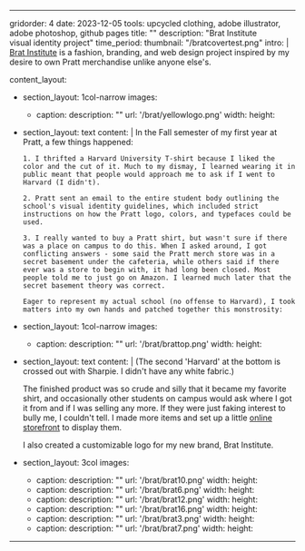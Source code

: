 ---

gridorder: 4
date: 2023-12-05
tools: upcycled clothing, adobe illustrator, adobe photoshop, github pages
title: ""
description: "Brat Institute<br>visual identity project"
time_period:
thumbnail: "/bratcovertest.png"
intro: |
 <a href="https://www.bratinstitute.com/" target="_blank">Brat Institute</a> is a fashion, branding, and web design project inspired by my desire to own Pratt merchandise unlike anyone else's.

content_layout:
  - section_layout: 1col-narrow
    images:
      - caption:
        description: ""
        url: '/brat/yellowlogo.png'
        width:
        height:
  - section_layout: text
    content: |
       In the Fall semester of my first year at Pratt, a few things happened:
 
        1. I thrifted a Harvard University T-shirt because I liked the color and the cut of it. Much to my dismay, I learned wearing it in public meant that people would approach me to ask if I went to Harvard (I didn't).
        
        2. Pratt sent an email to the entire student body outlining the school's visual identity guidelines, which included strict instructions on how the Pratt logo, colors, and typefaces could be used.
        
        3. I really wanted to buy a Pratt shirt, but wasn't sure if there was a place on campus to do this. When I asked around, I got conflicting answers - some said the Pratt merch store was in a secret basement under the cafeteria, while others said if there ever was a store to begin with, it had long been closed. Most people told me to just go on Amazon. I learned much later that the secret basement theory was correct.
        
        Eager to represent my actual school (no offense to Harvard), I took matters into my own hands and patched together this monstrosity:
  - section_layout: 1col-narrow
    images:
      - caption:
        description: ""
        url: '/brat/brattop.png'
        width:
        height:
  - section_layout: text
    content: |
       (The second 'Harvard' at the bottom is crossed out with Sharpie. I didn't have any white fabric.)

       The finished product was so crude and silly that it became my favorite shirt, and occasionally other students on campus would ask where I got it from and if I was selling any more. If they were just faking interest to bully me, I couldn't tell. I made more items and set up a little <a href="https://www.bratinstitute.com/" target="_blank">online storefront</a> to display them.

       I also created a customizable logo for my new brand, Brat Institute.
  - section_layout: 3col
    images:
      - caption:
        description: ""
        url: '/brat/brat10.png'
        width:
        height:
      - caption:
        description: ""
        url: '/brat/brat6.png'
        width:
        height:
      - caption:
        description: ""
        url: '/brat/brat12.png'
        width:
        height:
      - caption:
        description: ""
        url: '/brat/brat16.png'
        width:
        height:
      - caption:
        description: ""
        url: '/brat/brat3.png'
        width:
        height:
      - caption:
        description: ""
        url: '/brat/brat7.png'
        width:
        height:

---